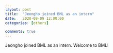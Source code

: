 ```yaml
---
layout: post
title:  "Jeongho joined BML as an intern"
date:   2020-09-09 12:00:00
categories: [others]

comments: true
---
```

Jeongho joined BML as an intern.
Welcome to BML!

